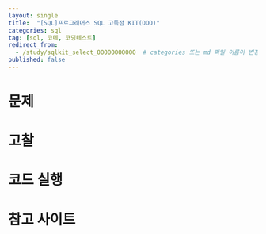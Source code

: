 ```yaml
---
layout: single
title:  "[SQL]프로그래머스 SQL 고득점 KIT(OOO)"
categories: sql
tag: [sql, 코테, 코딩테스트]
redirect_from:
  - /study/sqlkit_select_OOOOOOOOOOO  # categories 또는 md 파일 이름이 변경되더라도 이 포스트로 올 수 있도록 redirect
published: false
---
```


# 문제

# 고찰

# 코드 실행

# 참고 사이트
